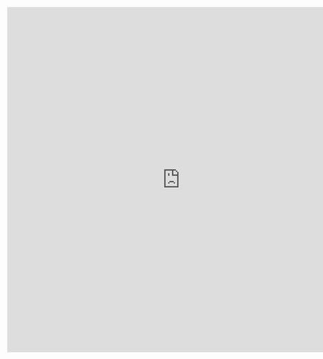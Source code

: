 <iframe src="https://jovian.ai/embed?url=https://jovian.ai/charitarthchugh/solar-india/v/10" title="Jovian Viewer" height="800" width="800" frameborder="0" scrolling="auto"></iframe>
